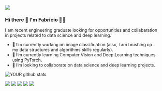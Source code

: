 <img src="[https://github.com/pr2tik1/pr2tik1/blob/master/IMAGE-NAME](https://repository-images.githubusercontent.com/495949977/3615aa59-e9aa-40f2-9bc8-e2c39e8b3bdc)">

### Hi there 👋 I'm Fabricio 👨‍💻
I am recent engineering graduate looking for opportunities and collabaration in projects related to data science and deep learning.
- 🔭 I’m currently working on image classification (also, I am brushing up my data structures and algorithms skills regularly).
- 🌱 I’m currently learning Computer Vision and Deep Learning techniques using PyTorch.
- 🤝 I’m looking to collaborate on data science and deep learning projects. 

![YOUR github stats](https://github-readme-stats.vercel.app/api?username=USERNAME)

[<img src="https://img.shields.io/badge/twitter-%231DA1F2.svg?&style=for-the-badge&logo=twitter&logoColor=white" />](https://twitter.com/USERNAME) [<img src="https://img.shields.io/badge/medium-%2312100E.svg?&style=for-the-badge&logo=medium&logoColor=white" />](https://medium.com/USERNAME)  [<img src="https://img.shields.io/badge/linkedin-%230077B5.svg?&style=for-the-badge&logo=linkedin&logoColor=white" />](https://www.linkedin.com/in/USERNAME/) [<img src = "https://img.shields.io/badge/instagram-%23E4405F.svg?&style=for-the-badge&logo=instagram&logoColor=white">](https://www.instagram.com/USERNAME/) [<img src = "https://img.shields.io/badge/facebook-%231877F2.svg?&style=for-the-badge&logo=facebook&logoColor=white">](https://www.facebook.com/USERNAME)
